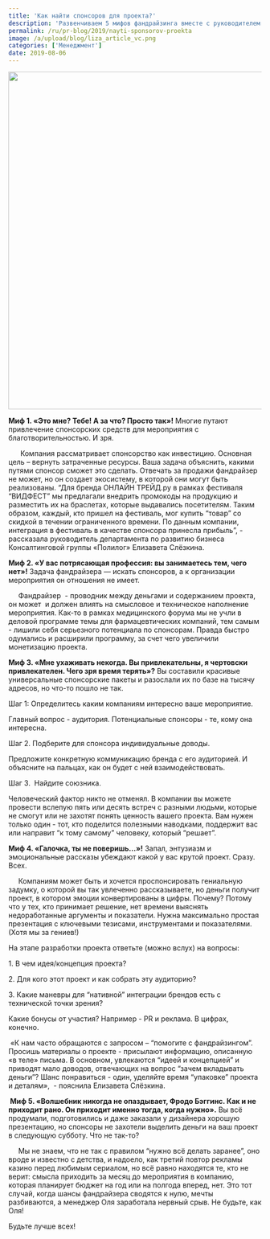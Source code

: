 ```yaml
---
title: 'Как найти спонсоров для проекта?'
description: 'Развенчиваем 5 мифов фандрайзинга вместе с руководителем департамента по развитию бизнеса Консалтинговой группы «Полилог» Елизаветой Слёзкиной.'
permalink: /ru/pr-blog/2019/nayti-sponsorov-proekta
image: /a/upload/blog/liza_article_vc.png
categories: ['Менеджмент']
date: 2019-08-06
---
```

<img src="{{ site.assets }}/upload/blog/liza_article_vc.png" width="1114" height="672" alt="">
<p><strong>Миф 1. &laquo;Это мне? Тебе! А за что? Просто так&raquo;!</strong> Многие путают привлечение спонсорских средств для мероприятия с благотворительностью. И зря.</p>
<p>&nbsp; &nbsp; &nbsp; Компания рассматривает спонсорство как инвестицию. Основная цель &ndash; вернуть затраченные ресурсы. Ваша задача объяснить, какими путями спонсор сможет это сделать. Отвечать за продажи фандрайзер не может, но он создает экосистему, в которой они могут быть реализованы. &ldquo;Для бренда ОНЛАЙН ТРЕЙД.ру в рамках фестиваля &ldquo;ВИДФЕСТ&rdquo; мы предлагали внедрить промокоды на продукцию и разместить их на браслетах, которые выдавались посетителям. Таким образом, каждый, кто пришел на фестиваль, мог купить &ldquo;товар&rdquo; со скидкой в течении ограниченного времени. По данным компании, интеграция в фестиваль в качестве спонсора принесла прибыль&rdquo;, - рассказала руководитель департамента по развитию бизнеса Консалтинговой группы &laquo;Полилог&raquo; Елизавета Слёзкина.&nbsp;</p>
<p><strong>Миф 2. &laquo;У вас потрясающая профессия: вы занимаетесь тем, чего нет&raquo;!</strong> Задача фандрайзера &mdash; искать спонсоров, а к организации мероприятия он отношения не имеет.</p>
<p>&nbsp; &nbsp;&nbsp; Фандрайзер&nbsp; - проводник между деньгами и содержанием проекта, он может&nbsp; и должен влиять на смысловое и техническое наполнение мероприятия. Как-то в рамках медицинского форума мы не учли в деловой программе темы для фармацевтических компаний, тем самым - лишили себя серьезного потенциала по спонсорам. Правда быстро одумались и расширили программу, за счет чего увеличили монетизацию проекта.&nbsp;</p>
<p><strong>Миф 3. &laquo;Мне ухаживать некогда. Вы привлекательны, я чертовски привлекателен. Чего зря время терять&raquo;?</strong> Вы составили красивые универсальные спонсорские пакеты и разослали их по базе на тысячу адресов, но что-то пошло не так.</p>
<p>Шаг 1: Определитесь каким компаниям интересно ваше мероприятие.&nbsp;</p>
<p>Главный вопрос - аудитория. Потенциальные спонсоры - те, кому она интересна.&nbsp;</p>
<p>Шаг 2. Подберите для спонсора индивидуальные доводы.</p>
<p>Предложите конкретную коммуникацию бренда с его аудиторией. И объясните на пальцах, как он будет с ней взаимодействовать.&nbsp;</p>
<p>Шаг 3.&nbsp; Найдите союзника.&nbsp;</p>
<p>Человеческий фактор никто не отменял. В компании вы можете провести вслепую пять или десять встреч с разными людьми, которые не смогут или не захотят понять ценность вашего проекта. Вам нужен только один - тот, кто поделится полезными наводками, поддержит вас или направит &ldquo;к тому самому&rdquo; человеку, который &ldquo;решает&rdquo;.&nbsp;</p>
<p><strong>Миф 4. &laquo;Галочка, ты не поверишь&hellip;&raquo;!</strong> Запал, энтузиазм и эмоциональные рассказы убеждают какой у вас крутой проект. Сразу. Всех. &nbsp;&nbsp;</p>
<p>&nbsp;&nbsp;&nbsp;&nbsp;&nbsp;Компаниям может быть и хочется проспонсировать гениальную задумку, о которой вы так увлеченно рассказываете, но деньги получит проект, в котором эмоции конвертированы в цифры. Почему? Потому что у тех, кто принимает решение, нет времени выяснять недоработанные аргументы и показатели. Нужна максимально простая презентация с ключевыми тезисами, инструментами и показателями. (Хотя мы за гениев!)</p>
<p>На этапе разработки проекта ответьте (можно вслух) на вопросы:</p>
<p>1. В чем идея/концепция проекта?</p>
<p>2. Для кого этот проект и как собрать эту аудиторию?</p>
<p>3. Какие маневры для &ldquo;нативной&rdquo; интеграции брендов есть с технической точки зрения?</p>
<p>Какие бонусы от участия? Например - PR и реклама. В цифрах, конечно.&nbsp;</p>
<p>&nbsp;&laquo;К нам часто обращаются с запросом &ndash; &ldquo;помогите с фандрайзингом&rdquo;. Просишь материалы о проекте - присылают информацию, описанную &laquo;в теле&raquo; письма. В основном, увлекаются &ldquo;идеей и концепцией&rdquo; и приводят мало доводов, отвечающих на вопрос &ldquo;зачем вкладывать деньги&rdquo;? Шанс понравиться - один, уделяйте время &ldquo;упаковке&rdquo; проекта и деталям&raquo;,&nbsp; - пояснила Елизавета Слёзкина.</p>
<p><strong>&nbsp;Миф 5. &laquo;Волшебник никогда не опаздывает, Фродо Бэггинс. Как и не приходит рано. Он приходит именно тогда, когда нужно&raquo;.</strong> Вы всё продумали, подготовились и даже заказали у дизайнера хорошую презентацию, но спонсоры не захотели выделить деньги на ваш проект в следующую субботу. Что не так-то?</p>
<p>&nbsp;&nbsp;&nbsp;&nbsp;&nbsp;Мы не знаем, что не так с правилом &ldquo;нужно всё делать заранее&rdquo;, оно вроде и известно с детства, и надоело, как третий повтор рекламы казино перед любимым сериалом, но всё равно находятся те, кто не верит: смысла приходить за месяц до мероприятия в компанию, которая планирует бюджет на год или на полгода вперед, нет. Это тот случай, когда шансы фандрайзера сводятся к нулю, мечты разбиваются, а менеджер Оля заработала нервный срыв. Не будьте, как Оля!&nbsp;</p>
<p>Будьте лучше всех!</p>
